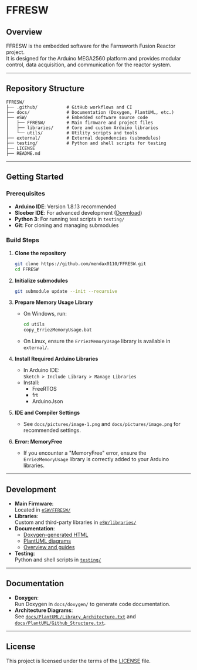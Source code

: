 # FFRESW

## Overview

FFRESW is the embedded software for the Farnsworth Fusion Reactor project.  
It is designed for the Arduino MEGA2560 platform and provides modular control, data acquisition, and communication for the reactor system.

---

## Repository Structure

```
FFRESW/
├── .github/           # GitHub workflows and CI
├── docs/              # Documentation (Doxygen, PlantUML, etc.)
├── eSW/               # Embedded software source code
│   ├── FFRESW/        # Main firmware and project files
│   ├── libraries/     # Core and custom Arduino libraries
│   └── utils/         # Utility scripts and tools
├── external/          # External dependencies (submodules)
├── testing/           # Python and shell scripts for testing
├── LICENSE
├── README.md
```

---

## Getting Started

### Prerequisites

- **Arduino IDE**: Version 1.8.13 recommended
- **Sloeber IDE**: For advanced development ([Download](https://eclipse.baeyens.it/stable.php?OS=Windows))
- **Python 3**: For running test scripts in `testing/`
- **Git**: For cloning and managing submodules

### Build Steps

1. **Clone the repository**
    ```sh
    git clone https://github.com/mendax0110/FFRESW.git
    cd FFRESW
    ```

2. **Initialize submodules**
    ```sh
    git submodule update --init --recursive
    ```

3. **Prepare Memory Usage Library**
    - On Windows, run:
      ```sh
      cd utils
      copy_ErriezMemoryUsage.bat
      ```
    - On Linux, ensure the `ErriezMemoryUsage` library is available in `external/`.

4. **Install Required Arduino Libraries**
    - In Arduino IDE:  
      `Sketch > Include Library > Manage Libraries`
    - Install:
      - FreeRTOS
      - frt
      - ArduinoJson

5. **IDE and Compiler Settings**
    - See `docs/pictures/image-1.png` and `docs/pictures/image.png` for recommended settings.

6. **Error: MemoryFree**
    - If you encounter a "MemoryFree" error, ensure the `ErriezMemoryUsage` library is correctly added to your Arduino libraries.

---

## Development

- **Main Firmware**:  
  Located in [`eSW/FFRESW/`](eSW/FFRESW/)
- **Libraries**:  
  Custom and third-party libraries in [`eSW/libraries/`](eSW/libraries/)
- **Documentation**:  
  - [Doxygen-generated HTML](docs/doxygen/html/index.html)
  - [PlantUML diagrams](docs/PlantUML/)
  - [Overview and guides](docs/overview.md)
- **Testing**:  
  Python and shell scripts in [`testing/`](testing/)

---

## Documentation

- **Doxygen**:  
  Run Doxygen in `docs/doxygen/` to generate code documentation.
- **Architecture Diagrams**:  
  See [`docs/PlantUML/Library_Architecture.txt`](docs/PlantUML/Library_Architecture.txt) and [`docs/PlantUML/Github_Structure.txt`](docs/PlantUML/Github_Structure.txt).

---

## License

This project is licensed under the terms of the [LICENSE](LICENSE) file.

